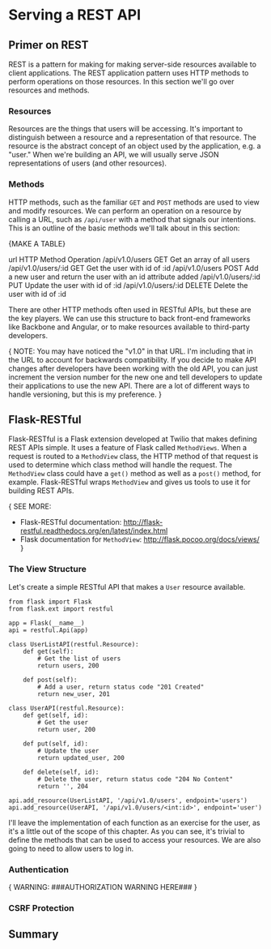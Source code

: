 # Serving a REST API

## Primer on REST

REST is a pattern for making for making server-side resources available to client applications. The REST application pattern uses HTTP methods to perform operations on those resources. In this section we'll go over resources and methods.

### Resources

Resources are the things that users will be accessing. It's important to distinguish between a resource and a representation of that resource. The resource is the abstract concept of an object used by the application, e.g. a "user." When we're building an API, we will usually serve JSON representations of users (and other resources).

### Methods

HTTP methods, such as the familiar `GET` and `POST` methods are used to view and modify resources. We can perform an operation on a resource by calling a URL, such as `/api/user` with a method that signals our intentions. This is an outline of the basic methods we'll talk about in this section:

{MAKE A TABLE}

url             HTTP Method  Operation
/api/v1.0/users      GET          Get an array of all users
/api/v1.0/users/:id  GET          Get the user with id of :id
/api/v1.0/users      POST         Add a new user and return the user with an id attribute added
/api/v1.0/users/:id  PUT          Update the user with id of :id
/api/v1.0/users/:id  DELETE       Delete the user with id of :id

There are other HTTP methods often used in RESTful APIs, but these are the key players. We can use this structure to back front-end frameworks like Backbone and Angular, or to make resources available to third-party developers.

{ NOTE: You may have noticed the "v1.0" in that URL. I'm including that in the URL to account for backwards compatibility. If you decide to make API changes after developers have been working with the old API, you can just increment the version number for the new one and tell developers to update their applications to use the new API. There are a lot of different ways to handle versioning, but this is my preference. }



## Flask-RESTful

Flask-RESTful is a Flask extension developed at Twilio that makes defining REST APIs simple. It uses a feature of Flask called `MethodViews`. When a request is routed to a `MethodView` class, the HTTP method of that request is used to determine which class method will handle the request. The `MethodView` class could have a `get()` method as well as a `post()` method, for example. Flask-RESTful wraps `MethodView` and gives us tools to use it for building REST APIs.

{ SEE MORE:
* Flask-RESTful documentation: http://flask-restful.readthedocs.org/en/latest/index.html
* Flask documentation for `MethodView`: http://flask.pocoo.org/docs/views/ }

### The View Structure

Let's create a simple RESTful API that makes a `User` resource available.

```
from flask import Flask
from flask.ext import restful

app = Flask(__name__)
api = restful.Api(app)

class UserListAPI(restful.Resource):
	def get(self):
    	# Get the list of users
        return users, 200

	def post(self):
    	# Add a user, return status code "201 Created"
        return new_user, 201

class UserAPI(restful.Resource):
	def get(self, id):
    	# Get the user
        return user, 200
    
    def put(self, id):
    	# Update the user
        return updated_user, 200

	def delete(self, id):
    	# Delete the user, return status code "204 No Content"
        return '', 204

api.add_resource(UserListAPI, '/api/v1.0/users', endpoint='users')
api.add_resource(UserAPI, '/api/v1.0/users/<int:id>', endpoint='user')
```

I'll leave the implementation of each function as an exercise for the user, as it's a little out of the scope of this chapter. As you can see, it's trivial to define the methods that can be used to access your resources. We are also going to need to allow users to log in.

### Authentication

{ WARNING: ###AUTHORIZATION WARNING HERE### }

### CSRF Protection

## Summary